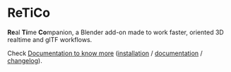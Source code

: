 # ReTiCo

**Re**al **Ti**me **Co**mpanion, a Blender add-on made to work faster, oriented 3D realtime and glTF workflows.

Check [Documentation to know more](https://github.com/Vinc3r/ReTiCo/wiki) ([installation](https://github.com/Vinc3r/ReTiCo/wiki/Installation) / [documentation](https://github.com/Vinc3r/ReTiCo/wiki/Documentation) / [changelog](https://github.com/Vinc3r/ReTiCo/wiki/Changelog)).

